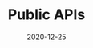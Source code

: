 ---
title: Public APIs
projectLink: https://publicapis.sznm.dev
repoLink: https://github.com/sozonome/pub-apis
description: Find public APIs for your next projects.
date: "2020-12-25"
icon: "/app_icons/pub-apis.svg"
thumbnail: "/app_preview/public-apis.png"
thumbnailDark: "/app_preview/public-apis-dark.png"
featured: true
sznmApps: true
stacks: 
  - nextjs
  - chakra-ui
---